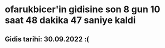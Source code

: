 # ofarukbicer'in gidisine son 8 gun 10 saat 48 dakika 47 saniye kaldi

## Gidis tarihi: 30.09.2022 :(